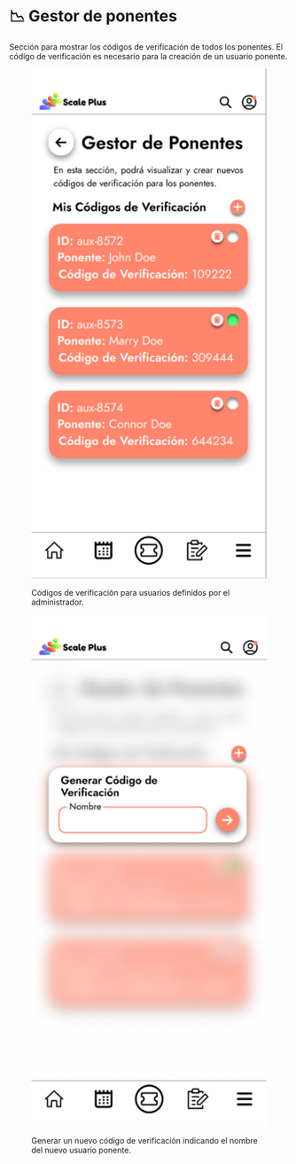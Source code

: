 # 📉 Gestor de ponentes

Sección para mostrar los códigos de verificación de todos los ponentes. El código de verificación es necesario para la creación de un usuario ponente.

<figure><img src="../.gitbook/assets/Códigos de verificación para usuarios definidos por el administrador_.png" alt=""><figcaption><p>Códigos de verificación para usuarios definidos por el administrador.</p></figcaption></figure>

<figure><img src="../.gitbook/assets/Generar un nuevo código de verificación indicando el nombre del nuevo usuario ponente_.png" alt=""><figcaption><p>Generar un nuevo código de verificación indicando el nombre del nuevo usuario ponente.</p></figcaption></figure>
